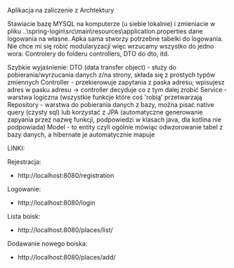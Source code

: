 Aplikacja na zaliczenie z Archtektury

Stawiacie bazę MYSQL na komputerze (u siebie lokalnie) i zmieniacie w pliku ..\spring-login\src\main\resources\application.properties
dane logowania na własne.
Apka sama stworzy potrzebne tabelki do logowania.
Nie chce mi się robić modularyzacji więc wrzucamy wszystko do jedno wora:
Controlery do folderu controllers, DTO do dto, itd.

Szybkie wyjaśnienie:
DTO (data transfer object) - służy do pobierania/wyrzucania danych z/na strony, składa się z prostych typów zmiennych
Controller - przekierowuje zapytania z paska adresu; wpisujesz adres w pasku adresu -> controller decyduje co z tym dalej zrobić
Service - warstwa logiczna (wszystkie funkcje które coś 'robią' przetwarzają
Repository - warstwa do pobierania danych z bazy, można pisać native query (czysty sql) lub korzystać z JPA (automatyczne generowanie zapyania przez nazwę funkcji, podpowiedzi w klasach java, dla kotlina nie podpowiada)
Model - to entity czyli ogólnie mówiąc odwzorowanie tabel z bazy danych, a hibernate je automatycznie mapuje

LINKI:

Rejestracja:
- http://localhost:8080/registration

Logowanie:
- http://localhost:8080/login

Lista boisk:
- http://localhost:8080/places/list/

Dodawanie nowego boiska:
- http://localhost:8080/places/add/
